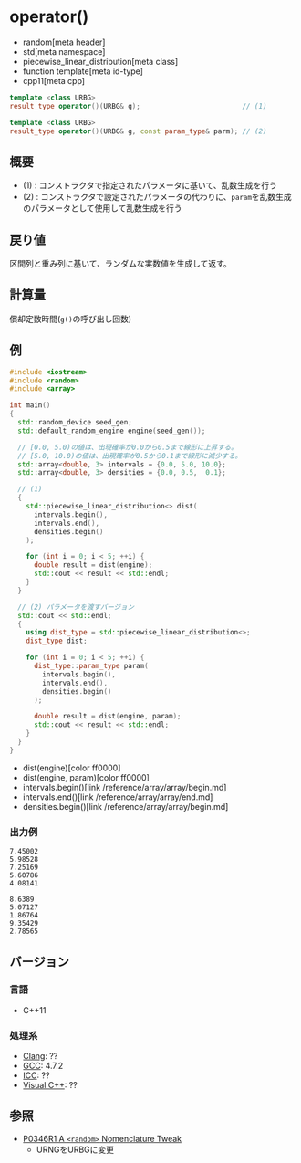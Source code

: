 # operator()
* random[meta header]
* std[meta namespace]
* piecewise_linear_distribution[meta class]
* function template[meta id-type]
* cpp11[meta cpp]

```cpp
template <class URBG>
result_type operator()(URBG& g);                         // (1)

template <class URBG>
result_type operator()(URBG& g, const param_type& parm); // (2)
```

## 概要
- (1) : コンストラクタで指定されたパラメータに基いて、乱数生成を行う
- (2) : コンストラクタで設定されたパラメータの代わりに、`param`を乱数生成のパラメータとして使用して乱数生成を行う


## 戻り値
区間列と重み列に基いて、ランダムな実数値を生成して返す。


## 計算量
償却定数時間(`g()`の呼び出し回数)


## 例
```cpp example
#include <iostream>
#include <random>
#include <array>

int main()
{
  std::random_device seed_gen;
  std::default_random_engine engine(seed_gen());

  // [0.0, 5.0)の値は、出現確率が0.0から0.5まで線形に上昇する。
  // [5.0, 10.0)の値は、出現確率が0.5から0.1まで線形に減少する。
  std::array<double, 3> intervals = {0.0, 5.0, 10.0};
  std::array<double, 3> densities = {0.0, 0.5,  0.1};

  // (1)
  {
    std::piecewise_linear_distribution<> dist(
      intervals.begin(),
      intervals.end(),
      densities.begin()
    );

    for (int i = 0; i < 5; ++i) {
      double result = dist(engine);
      std::cout << result << std::endl;
    }
  }

  // (2) パラメータを渡すバージョン
  std::cout << std::endl;
  {
    using dist_type = std::piecewise_linear_distribution<>;
    dist_type dist;

    for (int i = 0; i < 5; ++i) {
      dist_type::param_type param(
        intervals.begin(),
        intervals.end(),
        densities.begin()
      );

      double result = dist(engine, param);
      std::cout << result << std::endl;
    }
  }
}
```
* dist(engine)[color ff0000]
* dist(engine, param)[color ff0000]
* intervals.begin()[link /reference/array/array/begin.md]
* intervals.end()[link /reference/array/array/end.md]
* densities.begin()[link /reference/array/array/begin.md]

### 出力例
```
7.45002
5.98528
7.25169
5.60786
4.08141

8.6389
5.07127
1.86764
9.35429
2.78565
```

## バージョン
### 言語
- C++11

### 処理系
- [Clang](/implementation.md#clang): ??
- [GCC](/implementation.md#gcc): 4.7.2
- [ICC](/implementation.md#icc): ??
- [Visual C++](/implementation.md#visual_cpp): ??


## 参照
- [P0346R1 A `<random>` Nomenclature Tweak](http://www.open-std.org/jtc1/sc22/wg21/docs/papers/2016/p0346r1.pdf)
    - URNGをURBGに変更
